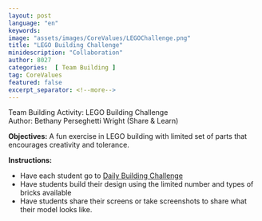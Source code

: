 ```yaml
---
layout: post
language: "en"
keywords:
image: "assets/images/CoreValues/LEGOChallenge.png"
title: "LEGO Building Challenge"
minidescription: "Collaboration"
author: 8027
categories:  [ Team Building ]
tag: CoreValues
featured: false
excerpt_separator: <!--more-->
---
```


Team Building Activity: LEGO Building Challenge<br>
Author: Bethany Perseghetti Wright (Share & Learn)
<!--more-->

<b>Objectives:</b>
A fun exercise in LEGO building with limited set of parts that encourages creativity and tolerance.

<b>Instructions:</b>
- Have each student go to <a href="https://dr-d-king.itch.io/lets-go-build-a?fbclid=IwAR1C2RfbVoPJMiOze4kRalvaqd9Skxmm8VYGVkacmC0gEWHDPk9f7rgWuQs">Daily Building Challenge</a>
- Have students build their design using the limited number and types of bricks available
- Have students share their screens or take screenshots to share what their model looks like.
